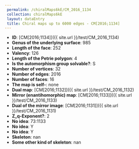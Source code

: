 ```yaml
--- 
 permalink: /chiralMaps6kE/CM_2016_1134 
 collection: chiralMaps6kE
 layout: dataEntry
 title: Chiral maps up to 6000 edges - CM[2016;1134]
---
```


- **ID**: [CM[2016;1134]]({{ site.url }}/test/CM_2016_1134)
- **Genus of the underlying surface**: 985
- **Length of the face**: 252
- **Valency**: 126
- **Length of the Petrie polygon**: 4
- **Is the automorphism group solvable?**: S
- **Number of vertices**: 32
- **Number of edges**: 2016
- **Number of faces**: 16
- **The map is self-**: none
- **Dual map**: [CM[2016;1132]]({{ site.url }}/test/CM_2016_1132)
- **Mirror (enantihomorphic) map**: [CM[2016;1133]]({{ site.url }}/test/CM_2016_1133)
- **Dual of the mirror image**: [CM[2016;1131]]({{ site.url }}/test/CM_2016_1131)
- **Z_q-Exponent?**: 2
- **No idea**:  73:1133
- **No idea**: Y
- **No idea**: Y
- **Skeleton**: nan
- **Some other kind of skeleton**: nan
